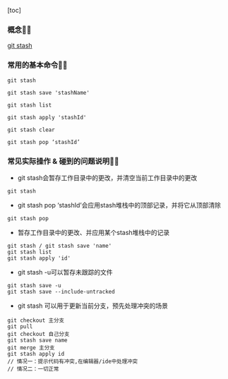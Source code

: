 [toc]
### 概念👨‍🦲
[git stash](https://git-scm.com/docs/git-stash)

### 常用的基本命令👨‍🦲
```
git stash 

git stash save 'stashName'

git stash list

git stash apply 'stashId'

git stash clear

git stash pop ‘stashId’
```

### 常见实际操作 & 碰到的问题说明👨‍🦲
- git stash会暂存工作目录中的更改，并清空当前工作目录中的更改
```
git stash
```
- git stash pop ‘stashId’会应用stash堆栈中的顶部记录，并将它从顶部清除
```
git stash pop
```
- 暂存工作目录中的更改、并应用某个stash堆栈中的记录
```
git stash / git stash save 'name'
git stash list
git stash apply 'id'
```
- git stash -u可以暂存未跟踪的文件
```
git stash save -u
git stash save --include-untracked
```

- git stash 可以用于更新当前分支，预先处理冲突的场景
```
git checkout 主分支
git pull 
git checkout 自己分支
git stash save name
git merge 主分支
git stash apply id
// 情况一：提示代码有冲突,在编辑器/ide中处理冲突
// 情况二：一切正常
```